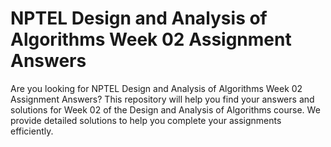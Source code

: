 # NPTEL Design and Analysis of Algorithms Week 02 Assignment Answers

Are you looking for NPTEL Design and Analysis of Algorithms Week 02 Assignment Answers? This repository will help you find your answers and solutions for Week 02 of the Design and Analysis of Algorithms course. We provide detailed solutions to help you complete your assignments efficiently.
